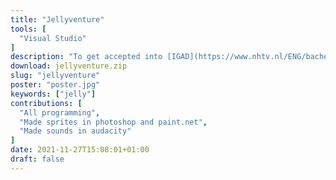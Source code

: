 ```yaml
---
title: "Jellyventure"
tools: [
  "Visual Studio"
]
description: "To get accepted into [IGAD](https://www.nhtv.nl/ENG/bachelors/creative-media-and-game-technologies/startpage.html) there was an assignment to make a game with the theme jelly. Jellyventure became the game that got me accepted into [IGAD](https://www.nhtv.nl/ENG/bachelors/creative-media-and-game-technologies/startpage.html)."
download: jellyventure.zip
slug: "jellyventure"
poster: "poster.jpg"
keywords: ["jelly"]
contributions: [
  "All programming",
  "Made sprites in photoshop and paint.net",
  "Made sounds in audacity"
]
date: 2021-11-27T15:08:01+01:00
draft: false
---
```


